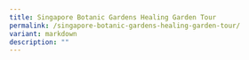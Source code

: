 ```yaml
---
title: Singapore Botanic Gardens Healing Garden Tour
permalink: /singapore-botanic-gardens-healing-garden-tour/
variant: markdown
description: ""
---
```

